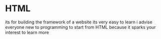 # HTML
its for building the framework of a website
its very easy to learn 
i advise everyone new to programming to start from HTML because it sparks your interest to learn more
